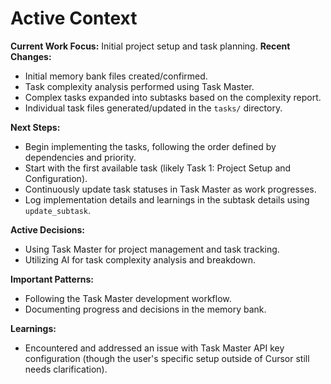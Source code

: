 # Active Context

**Current Work Focus:** Initial project setup and task planning.
**Recent Changes:**
- Initial memory bank files created/confirmed.
- Task complexity analysis performed using Task Master.
- Complex tasks expanded into subtasks based on the complexity report.
- Individual task files generated/updated in the `tasks/` directory.

**Next Steps:**
- Begin implementing the tasks, following the order defined by dependencies and priority.
- Start with the first available task (likely Task 1: Project Setup and Configuration).
- Continuously update task statuses in Task Master as work progresses.
- Log implementation details and learnings in the subtask details using `update_subtask`.

**Active Decisions:**
- Using Task Master for project management and task tracking.
- Utilizing AI for task complexity analysis and breakdown.

**Important Patterns:**
- Following the Task Master development workflow.
- Documenting progress and decisions in the memory bank.

**Learnings:**
- Encountered and addressed an issue with Task Master API key configuration (though the user's specific setup outside of Cursor still needs clarification).
